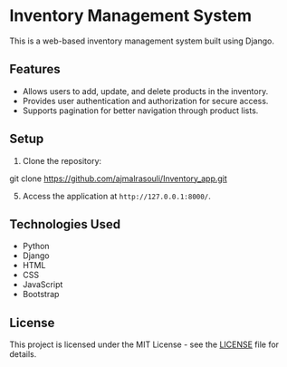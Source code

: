 # Inventory Management System

This is a web-based inventory management system built using Django.

## Features

- Allows users to add, update, and delete products in the inventory.
- Provides user authentication and authorization for secure access.
- Supports pagination for better navigation through product lists.

## Setup

1. Clone the repository:

git clone https://github.com/ajmalrasouli/Inventory_app.git




5. Access the application at `http://127.0.0.1:8000/`.

## Technologies Used

- Python
- Django
- HTML
- CSS
- JavaScript
- Bootstrap

## License

This project is licensed under the MIT License - see the [LICENSE](LICENSE) file for details.
